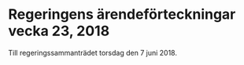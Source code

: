 # Regeringens ärendeförteckningar vecka 23, 2018

Till regeringssammanträdet torsdag den 7 juni 2018\.
